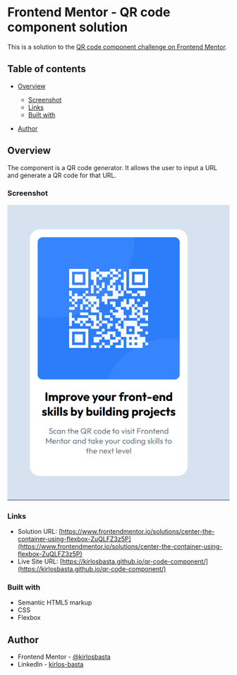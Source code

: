 # Frontend Mentor - QR code component solution

This is a solution to the [QR code component challenge on Frontend Mentor](https://www.frontendmentor.io/challenges/qr-code-component-iux_sIO_H).

## Table of contents

- [Overview](#overview)

  - [Screenshot](#screenshot)
  - [Links](#links)
  - [Built with](#built-with)

- [Author](#author)

## Overview

The component is a QR code generator. It allows the user to input a URL and generate a QR code for that URL.

### Screenshot

![](./images/screenshot.png)

### Links

- Solution URL: [https://www.frontendmentor.io/solutions/center-the-container-using-flexbox-ZuQLFZ3z5P](https://www.frontendmentor.io/solutions/center-the-container-using-flexbox-ZuQLFZ3z5P)
- Live Site URL: [https://kirlosbasta.github.io/qr-code-component/](https://kirlosbasta.github.io/qr-code-component/)

### Built with

- Semantic HTML5 markup
- CSS
- Flexbox

## Author

- Frontend Mentor - [@kirlosbasta](https://www.frontendmentor.io/profile/kirlosbasta)
- LinkedIn - [kirlos-basta](https://www.linkedin.com/in/kirlos-basta/)
